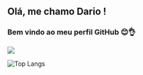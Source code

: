 ## Olá, me chamo Dario ! 
### Bem vindo ao meu perfil GitHub 😊👌
<picture>
  <source
    srcset="https://github-readme-stats.vercel.app/api?username=sh4kaa&show_icons=true&theme=dark"
    media="(prefers-color-scheme: radical)"
  />
  <source
    srcset="https://github-readme-stats.vercel.app/api?username=sh4kaa&show_icons=true"
    media="(prefers-color-scheme: merko), (prefers-color-scheme: no-preference)"
  />
  <img src="https://github-readme-stats.vercel.app/api?username=sh4kaa&show_icons=true" />

  
</picture>

![Top Langs](https://github-readme-stats.vercel.app/api/top-langs/?username=sh4kaa&layout=compact)